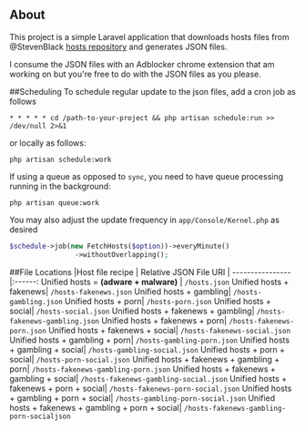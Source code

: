 ## About
This project is a simple Laravel application that downloads hosts files from @StevenBlack [hosts repository](https://github.com/StevenBlack/hosts/)
and generates JSON files. 

I consume the JSON files with an Adblocker chrome extension that am working on but you're free to do with the JSON files as you please.

##Scheduling
To schedule regular update to the json files, add a cron job as follows

```shell
* * * * * cd /path-to-your-project && php artisan schedule:run >> /dev/null 2>&1
```
or locally as follows:
```shell
php artisan schedule:work
```

If using a queue as opposed to `sync`, you need to have queue processing running in the background:
```shell
php artisan queue:work
```
You may also adjust the update frequency in `app/Console/Kernel.php` as desired
```php
$schedule->job(new FetchHosts($option))->everyMinute()
                ->withoutOverlapping();
```
##File Locations
|Host file recipe | Relative JSON File URI |
---------------- |:------:
Unified hosts = **(adware + malware)** | `/hosts.json`
Unified hosts + fakenews| `/hosts-fakenews.json`
Unified hosts + gambling| `/hosts-gambling.json`
Unified hosts + porn| `/hosts-porn.json`
Unified hosts + social| `/hosts-social.json`
Unified hosts + fakenews + gambling| `/hosts-fakenews-gambling.json`
Unified hosts + fakenews + porn| `/hosts-fakenews-porn.json`
Unified hosts + fakenews + social| `/hosts-fakenews-social.json`
Unified hosts + gambling + porn| `/hosts-gambling-porn.json`
Unified hosts + gambling + social| `/hosts-gambling-social.json`
Unified hosts + porn + social| `/hosts-porn-social.json`
Unified hosts + fakenews + gambling + porn| `/hosts-fakenews-gambling-porn.json`
Unified hosts + fakenews + gambling + social| `/hosts-fakenews-gambling-social.json`
Unified hosts + fakenews + porn + social| `/hosts-fakenews-porn-social.json`
Unified hosts + gambling + porn + social| `/hosts-gambling-porn-social.json`
Unified hosts + fakenews + gambling + porn + social| `/hosts-fakenews-gambling-porn-socialjson`
